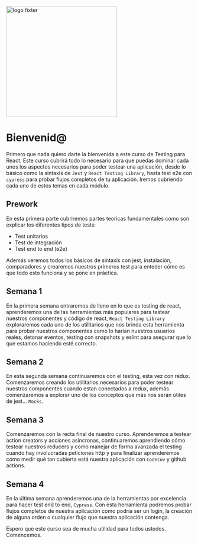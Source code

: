 <img alt="logo fixter" width="300" src="https://fixter.camp/static/media/geek_completo.7e1e87a7.png" />

# Bienvenid@

Primero que nada quiero darte la bienvenida a este curso de Testing para React. Este curso cubrirá todo lo necesario para que puedas dominar cada unos los aspectos necesarios para poder testear una aplicación, desde lo básico como la sintaxis de `Jest` y `React Testing Library`, hasta test e2e con `cypress` para probar flujos completos de tu aplicación. Iremos cubriendo cada uno de estos temas en cada módulo.

## Prework

En esta primera parte cubriremos partes teoricas fundamentales como son explicar los diferentes tipos de tests:

- Test unitarios
- Test de integración
- Test end to end (e2e)

Además veremos todos los básicos de sintaxis con jest, instalación, comparadores y crearemos nuestros primeros test para enteder cómo es que todo esto funciona y se pone en práctica.

## Semana 1

En la primera semana entraremos de lleno en lo que es testing de react, aprenderemos una de las herramientas más populares para testear nuestros componentes y código de react, `React Testing Library` exploraremos cada uno de los utilitarios que nos brinda esta herramienta para probar nuestros componentes como lo harían nuestros usuarios reales, detonar eventos, testing con snapshots y eslint para asegurar que lo que estamos haciendo esté correcto.

## Semana 2

En esta segunda semana continuaremos con el testing, esta vez con redux. Comenzaremos creando los utilitarios necesarios para poder testear nuestros componentes cuando estan conectados a redux, además comenzaremos a explorar uno de los conceptos que más nos serán útiles de jest... `Mocks`.

## Semana 3

Comenzaremos con la recta final de nuestro curso. Aprenderemos a testear action creators y acciones asíncronas, continuaremos aprendiendo cómo testear nuestros reducers y como manejar de forma avanzada el testing cuando hay involucradas peticiones http y para finalizar aprenderemos cómo medir qué tan cubierta está nuestra aplicación con `Codecov` y github actions.

## Semana 4

En la última semana aprenderemos una de la herramientas por excelencia para hacer test end to end, `Cypress`. Con esta herramienta podremos probar flujos completos de nuestra aplicación como podría ser un login, la creación de alguna orden o cualquier flujo que nuestra aplicación contenga.

Espero que este curso sea de mucha utilidad para todos ustedes.
Comencemos.
